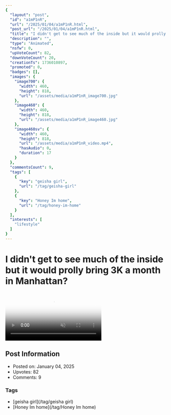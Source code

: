 ```yaml
---
{
  "layout": "post",
  "id": "a1mP1nR",
  "url": "/2025/01/04/a1mP1nR.html",
  "post_url": "/2025/01/04/a1mP1nR.html",
  "title": "I didn't get to see much of the inside but it would prolly bring 3K a month in Manhattan?",
  "description": "",
  "type": "Animated",
  "nsfw": 0,
  "upVoteCount": 82,
  "downVoteCount": 20,
  "creationTs": 1736010897,
  "promoted": 0,
  "badges": [],
  "images": {
    "image700": {
      "width": 460,
      "height": 818,
      "url": "/assets/media/a1mP1nR_image700.jpg"
    },
    "image460": {
      "width": 460,
      "height": 818,
      "url": "/assets/media/a1mP1nR_image460.jpg"
    },
    "image460sv": {
      "width": 460,
      "height": 818,
      "url": "/assets/media/a1mP1nR_video.mp4",
      "hasAudio": 0,
      "duration": 17
    }
  },
  "commentsCount": 9,
  "tags": [
    {
      "key": "geisha girl",
      "url": "/tag/geisha-girl"
    },
    {
      "key": "Honey Im home",
      "url": "/tag/honey-im-home"
    }
  ],
  "interests": [
    "lifestyle"
  ]
}
---
```


# I didn't get to see much of the inside but it would prolly bring 3K a month in Manhattan?

<video controls playsinline loop muted poster="/assets/media/a1mP1nR_image460.jpg">
  <source src="/assets/media/a1mP1nR_video.mp4" type="video/mp4">
  Your browser does not support the video tag.
</video>

## Post Information

- Posted on: January 04, 2025
- Upvotes: 82
- Comments: 9

### Tags

- [geisha girl](/tag/geisha girl)
- [Honey Im home](/tag/Honey Im home)
